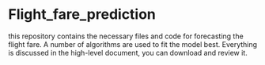# Flight_fare_prediction
this repository contains the necessary files and code for forecasting the flight fare. A number of algorithms are used to fit the model best. Everything is discussed in the high-level document, you can download and review it.
